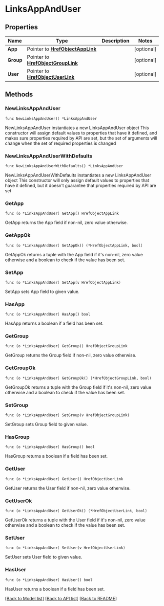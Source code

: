 # LinksAppAndUser

## Properties

Name | Type | Description | Notes
------------ | ------------- | ------------- | -------------
**App** | Pointer to [**HrefObjectAppLink**](HrefObjectAppLink.md) |  | [optional] 
**Group** | Pointer to [**HrefObjectGroupLink**](HrefObjectGroupLink.md) |  | [optional] 
**User** | Pointer to [**HrefObjectUserLink**](HrefObjectUserLink.md) |  | [optional] 

## Methods

### NewLinksAppAndUser

`func NewLinksAppAndUser() *LinksAppAndUser`

NewLinksAppAndUser instantiates a new LinksAppAndUser object
This constructor will assign default values to properties that have it defined,
and makes sure properties required by API are set, but the set of arguments
will change when the set of required properties is changed

### NewLinksAppAndUserWithDefaults

`func NewLinksAppAndUserWithDefaults() *LinksAppAndUser`

NewLinksAppAndUserWithDefaults instantiates a new LinksAppAndUser object
This constructor will only assign default values to properties that have it defined,
but it doesn't guarantee that properties required by API are set

### GetApp

`func (o *LinksAppAndUser) GetApp() HrefObjectAppLink`

GetApp returns the App field if non-nil, zero value otherwise.

### GetAppOk

`func (o *LinksAppAndUser) GetAppOk() (*HrefObjectAppLink, bool)`

GetAppOk returns a tuple with the App field if it's non-nil, zero value otherwise
and a boolean to check if the value has been set.

### SetApp

`func (o *LinksAppAndUser) SetApp(v HrefObjectAppLink)`

SetApp sets App field to given value.

### HasApp

`func (o *LinksAppAndUser) HasApp() bool`

HasApp returns a boolean if a field has been set.

### GetGroup

`func (o *LinksAppAndUser) GetGroup() HrefObjectGroupLink`

GetGroup returns the Group field if non-nil, zero value otherwise.

### GetGroupOk

`func (o *LinksAppAndUser) GetGroupOk() (*HrefObjectGroupLink, bool)`

GetGroupOk returns a tuple with the Group field if it's non-nil, zero value otherwise
and a boolean to check if the value has been set.

### SetGroup

`func (o *LinksAppAndUser) SetGroup(v HrefObjectGroupLink)`

SetGroup sets Group field to given value.

### HasGroup

`func (o *LinksAppAndUser) HasGroup() bool`

HasGroup returns a boolean if a field has been set.

### GetUser

`func (o *LinksAppAndUser) GetUser() HrefObjectUserLink`

GetUser returns the User field if non-nil, zero value otherwise.

### GetUserOk

`func (o *LinksAppAndUser) GetUserOk() (*HrefObjectUserLink, bool)`

GetUserOk returns a tuple with the User field if it's non-nil, zero value otherwise
and a boolean to check if the value has been set.

### SetUser

`func (o *LinksAppAndUser) SetUser(v HrefObjectUserLink)`

SetUser sets User field to given value.

### HasUser

`func (o *LinksAppAndUser) HasUser() bool`

HasUser returns a boolean if a field has been set.


[[Back to Model list]](../README.md#documentation-for-models) [[Back to API list]](../README.md#documentation-for-api-endpoints) [[Back to README]](../README.md)


